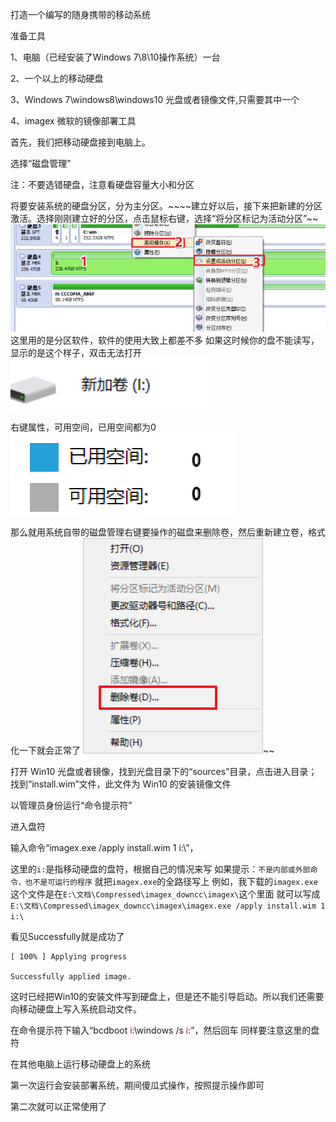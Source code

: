 打造一个编写的随身携带的移动系统
<!--more-->

准备工具

1、电脑（已经安装了Windows 7\8\10操作系统）一台

2、一个以上的移动硬盘

3、Windows 7\windows8\windows10 光盘或者镜像文件,只需要其中一个

4、imagex 微软的镜像部署工具

首先，我们把移动硬盘接到电脑上。

选择“磁盘管理”

注：不要选错硬盘，注意看硬盘容量大小和分区

将要安装系统的硬盘分区，分为主分区。~~~~建立好以后，接下来把新建的分区激活。选择刚刚建立好的分区，点击鼠标右键，选择“将分区标记为活动分区”~~
![建立分区](https://raw.githubusercontent.com/zzzhbr/notebook-image/master/notebook/2019/09/16/1568611225309-1568611225347.png)
这里用的是分区软件，软件的使用大致上都差不多
如果这时候你的盘不能读写，显示的是这个样子，双击无法打开
![无容量大小](https://raw.githubusercontent.com/zzzhbr/notebook-image/master/notebook/2019/09/16/1568612506917-1568612506918.png)

右键属性，可用空间，已用空间都为0
![属性为0](https://raw.githubusercontent.com/zzzhbr/notebook-image/master/notebook/2019/09/16/1568612648859-1568612648861.png)

那么就用系统自带的磁盘管理右键要操作的磁盘来删除卷，然后重新建立卷，格式化一下就会正常了
![删除卷](https://raw.githubusercontent.com/zzzhbr/notebook-image/master/notebook/2019/09/16/1568612731888-1568612731892.png)~~

打开 Win10 光盘或者镜像，找到光盘目录下的“sources”目录，点击进入目录；找到“install.wim”文件，此文件为 Win10 的安装镜像文件

以管理员身份运行“命令提示符”

进入盘符

输入命令“imagex.exe /apply install.wim 1 i:\”，

这里的`i:`是指移动硬盘的盘符，根据自己的情况来写
如果提示：`不是内部或外部命令，也不是可运行的程序` 就把`imagex.exe`的全路径写上
例如，我下载的`imagex.exe`这个文件是在`E:\文档\Compressed\imagex_downcc\imagex\`这个里面
就可以写成`E:\文档\Compressed\imagex_downcc\imagex\imagex.exe /apply install.wim 1 i:\`


看见Successfully就是成功了
```shell
[ 100% ] Applying progress

Successfully applied image.
```

这时已经把Win10的安装文件写到硬盘上，但是还不能引导启动。所以我们还需要向移动硬盘上写入系统启动文件。

在命令提示符下输入“bcdboot <font color=red>i</font>:\windows /s <font color=red>i</font>:”，然后回车
同样要注意这里的盘符

在其他电脑上运行移动硬盘上的系统

第一次运行会安装部署系统，期间傻瓜式操作，按照提示操作即可

第二次就可以正常使用了